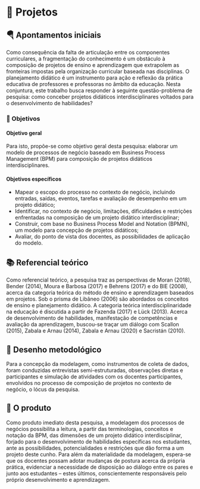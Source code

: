 # 🔨 Projetos
## 🪂 Apontamentos iniciais
Como consequência da falta de articulação entre os componentes curriculares, a fragmentação do conhecimento é um obstáculo à composição de projetos de ensino e aprendizagem que extrapolem as fronteiras impostas pela organização curricular baseada nas disciplinas. O planejamento didático é um instrumento para ação e reflexão da prática educativa de professores e professoras no âmbito da educação. Nesta conjuntura, este trabalho busca responder à seguinte questão-problema de pesquisa: como conceber projetos didáticos interdisciplinares voltados para o desenvolvimento de habilidades? 
### 🎯 Objetivos
#### Objetivo geral
Para isto, propõe-se como objetivo geral desta pesquisa: elaborar um modelo de processos de negócio baseado em Business Process Management (BPM) para composição de projetos didáticos interdisciplinares. 
#### Objetivos específicos
* Mapear o escopo do processo no contexto de negócio, incluindo entradas, saídas, eventos, tarefas e avaliação de desempenho em um projeto didático;
* Identificar, no contexto de negócio, limitações, dificuldades e restrições enfrentadas na composição de um projeto didático interdisciplinar;
* Construir, com base no Business Process Model and Notation (BPMN), um modelo para concepção de projetos didáticos;
* Avaliar, do ponto de vista dos docentes, as possibilidades de aplicação do modelo.
## 📚 Referencial teórico
Como referencial teórico, a pesquisa traz as perspectivas de Moran (2018), Bender (2014), Moura e Barbosa (2017) e Behrens (2017) e do BIE (2008), acerca da categoria teórica do método de ensino e aprendizagem baseados em projetos. Sob o prisma de Libâneo (2006) são abordados os conceitos de ensino e planejamento didático. A categoria teórica interdisciplinaridade na educação é discutida a partir de Fazenda (2017) e Lück (2013). Acerca de desenvolvimento de habilidades, manifestação de competências e avaliação da aprendizagem, buscou-se traçar um diálogo com Scallon (2015), Zabala e Arnau (2014), Zabala e Arnau (2020) e Sacristán (2010). 
## 🧶 Desenho metodológico
Para a concepção da modelagem, como instrumentos de coleta de dados, foram conduzidas entrevistas semi-estruturadas, observações diretas e participantes e simulação de atividades com os docentes participantes, envolvidos no processo de composição de projetos no contexto de negócio, o lócus da pesquisa. 
## 🧵 O produto
Como produto imediato desta pesquisa, a modelagem dos processos de negócios possibilita a leitura, a partir das terminologias, conceitos e notação da BPM, das dimensões de um projeto didático interdisciplinar, forjado para o desenvolvimento de habilidades específicas nos estudantes, ante as possibilidades, potencialidades e restrições que dão forma a um projeto deste cunho. Para além da materialidade da modelagem, espera-se que os docentes possam adotar mudanças de postura acerca da própria prática, evidenciar a necessidade de disposição ao diálogo entre os pares e junto aos estudantes – estes últimos, conscientemente responsáveis pelo próprio desenvolvimento e aprendizagem.
